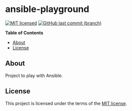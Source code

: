 # ansible-playground

[![MIT licensed](https://img.shields.io/badge/license-MIT-blue.svg)](https://opensource.org/licenses/MIT)
[![GitHub last commit (branch)](https://img.shields.io/github/last-commit/wolffaxn/ansible-playground/master.svg)](https://github.com/wolffaxn/ansible-playground)

**Table of Contents**

<!-- toc -->

- [About](#about)
- [License](#license)

<!-- tocstop -->

## About 

Project to play with Ansible.

## License

This project is licensed under the terms of the [MIT license](LICENSE).
